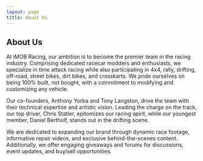 ```yaml
---
layout: page
title: About Us
---
```


## About Us

At iMOB Racing, our ambition is to become the premier team in the racing industry. Comprising dedicated racecar modders and enthusiasts, we specialize in time attack racing while also participating in 4x4, rally, drifting, off-road, street bikes, dirt bikes, and crosskarts. We pride ourselves on being 100% built, not bought, with a commitment to modifying and customizing any vehicle.

Our co-founders, Anthony Yorba and Tony Langston, drive the team with their technical expertise and artistic vision. Leading the charge on the track, our top driver, Chris Statler, epitomizes our racing spirit, while our youngest member, Daniel Bertholf, stands out in the drifting scene.

We are dedicated to expanding our brand through dynamic race footage, informative repair videos, and exclusive behind-the-scenes content. Additionally, we offer engaging giveaways and forums for discussions, event updates, and buy/sell opportunities.
